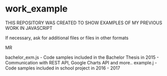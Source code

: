 # work_example

THIS REPOSITORY WAS CREATED TO SHOW EXAMPLES OF MY PREVIOUS WORK IN JAVASCRIPT

If necessary, ask for additional files or files in other formats

MR

bachelor_exm.js - Code samples included in the Bachelor Thesis in 2015
                - Communication with REST API, Google Charts API and more..
example.j  - Code samples included in school project in 2016 - 2017
  
